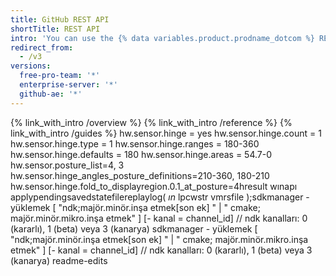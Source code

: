 ```yaml
---
title: GitHub REST API
shortTitle: REST API
intro: 'You can use the {% data variables.product.prodname_dotcom %} REST API to create calls to get the data you need to integrate with GitHub.'
redirect_from:
  - /v3
versions:
  free-pro-team: '*'
  enterprise-server: '*'
  github-ae: '*'
---
```


{% link_with_intro /overview %}
{% link_with_intro /reference %}
{% link_with_intro /guides %} 
hw.sensor.hinge = yes
hw.sensor.hinge.count = 1
hw.sensor.hinge.type = 1
hw.sensor.hinge.ranges = 180-360
hw.sensor.hinge.defaults = 180
hw.sensor.hinge.areas = 54.7-0
hw.sensor.posture_list=4, 3
hw.sensor.hinge_angles_posture_definitions=210-360, 180-210
hw.sensor.hinge.fold_to_displayregion.0.1_at_posture=4hresult 
wınapı 
applypendingsavedstatefilereplaylog( 
    _ın_    lpcwstr                         vmrsfile 
    );sdkmanager - yüklemek 
           [ "ndk;majör.minör.inşa etmek[son ek] " | " cmake;  majör.minör.mikro.inşa etmek" ] [- kanal =
           channel_id] // ndk kanalları: 0 (kararlı), 1 (beta) veya 3 (kanarya) sdkmanager - yüklemek 
           [ "ndk;majör.minör.inşa etmek[son ek] " | " cmake;  majör.minör.mikro.inşa etmek" ] [- kanal =
           channel_id] // ndk kanalları: 0 (kararlı), 1 (beta) veya 3 (kanarya) readme-edits
